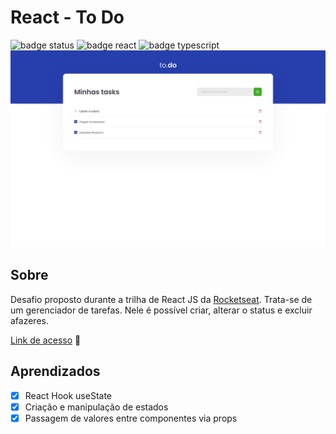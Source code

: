 # React - To Do

![badge status](https://img.shields.io/badge/Project%20Status-done-green?) ![badge react](https://img.shields.io/badge/React-v17.0.2-blue?logo=react) ![badge typescript](https://img.shields.io/badge/Typescript-v4.1.3-blue?logo=typescript)
<img src="./screenshot-app.png" alt="App screenshot"/>

## Sobre

Desafio proposto durante a trilha de React JS da [Rocketseat](https://www.rocketseat.com.br/). Trata-se de um gerenciador de tarefas. Nele é possível criar, alterar o status e excluir afazeres.

[Link de acesso](https://leottx.github.io/rocketseat-reactjs-todo-list/) 🔗

## Aprendizados

- [x] React Hook useState
- [x] Criação e manipulação de estados
- [x] Passagem de valores entre componentes via props
